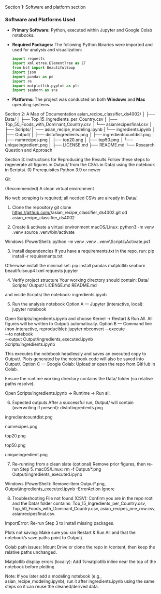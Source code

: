 Section 1: Software and platform section
### Software and Platforms Used

* **Primary Software:**
  Python, executed within Jupyter and Google Colab notebooks.

* **Required Packages:**
  The following Python libraries were imported and used for analysis and visualization:

  ```python
  import requests
  import xml.etree.ElementTree as ET
  from bs4 import BeautifulSoup
  import json
  import pandas as pd
  import re
  import matplotlib.pyplot as plt
  import seaborn as sns
  ```

* **Platforms:**
  The project was conducted on both **Windows** and **Mac** operating systems.


Section 2: A Map of Documentation
asian_recipe_classifier_ds4002/
│
├── Data/
│   ├── Top_15_Ingredients_per_Country.csv
│   ├── Top_50_Foods_with_Dominant_Country.csv
│   └── asianrecipesfinal.csv
│
├── Scripts/
|   └── asian_recipe_modeling.ipynb
|   └── ingredients.ipynb
│
├── Output/
│   ├── distofingredients.png
│   ├── ingredientcountdist.png
│   ├── numrecipes.png
│   ├── top20.png
│   ├── top50.png
│   └── uniqueingredient.png
│
├── LICENSE.md
├── README.md
└── Research Question and Approach

Section 3: Instructions for Reproducing the Results
Follow these steps to regenerate all figures in Output/ from the CSVs in Data/ using the notebook in Scripts/.
0) Prerequisites
Python 3.9 or newer

Git

(Recommended) A clean virtual environment

No web scraping is required; all needed CSVs are already in Data/.

1) Clone the repository
git clone https://github.com/<your-username>/asian_recipe_classifier_ds4002.git
cd asian_recipe_classifier_ds4002

2) Create & activate a virtual environment
macOS/Linux:
python3 -m venv .venv
source .venv/bin/activate

Windows (PowerShell):
python -m venv .venv
.\.venv\Scripts\Activate.ps1

3) Install dependencies
If you have a requirements.txt in the repo, run:
pip install -r requirements.txt

Otherwise install the minimal set:
pip install pandas matplotlib seaborn beautifulsoup4 lxml requests jupyter

4) Verify project structure
Your working directory should contain:
Data/   Scripts/   Output/   LICENSE.md   README.md

and inside Scripts/ the notebook:
ingredients.ipynb

5) Run the analysis notebook
Option A — Jupyter (interactive, local):
jupyter notebook

Open Scripts/ingredients.ipynb and choose Kernel → Restart & Run All.
 All figures will be written to Output/ automatically.
Option B — Command line (non-interactive, reproducible):
jupyter nbconvert --execute \
  --to notebook \
  --output Output/ingredients_executed.ipynb \
  Scripts/ingredients.ipynb

This executes the notebook headlessly and saves an executed copy to Output/. Plots generated by the notebook code will also be saved into Output/.
Option C — Google Colab:
Upload or open the repo from GitHub in Colab.


Ensure the runtime working directory contains the Data/ folder (so relative paths resolve).


Open Scripts/ingredients.ipynb → Runtime → Run all.


6) Expected outputs
After a successful run, Output/ will contain (overwriting if present):
distofingredients.png


ingredientcountdist.png


numrecipes.png


top20.png


top50.png


uniqueingredient.png


7) Re-running from a clean slate (optional)
Remove prior figures, then re-run Step 5.
 macOS/Linux:
rm -f Output/*.png Output/ingredients_executed.ipynb

Windows (PowerShell):
Remove-Item Output\*.png, Output\ingredients_executed.ipynb -ErrorAction Ignore

8) Troubleshooting
File not found (CSV): Confirm you are in the repo root and the Data/ folder contains:
 Top_15_Ingredients_per_Country.csv, Top_50_Foods_with_Dominant_Country.csv,
 asian_recipes_one_row.csv, asianrecipesfinal.csv.


ImportError: Re-run Step 3 to install missing packages.


Plots not saving: Make sure you ran Restart & Run All and that the notebook’s save paths point to Output/.


Colab path issues: Mount Drive or clone the repo in /content, then keep the relative paths unchanged.


Matplotlib display errors (locally): Add %matplotlib inline near the top of the notebook before plotting.


Note: If you later add a modeling notebook (e.g., asian_recipe_modeling.ipynb), run it after ingredients.ipynb using the same steps so it can reuse the cleaned/derived data.


